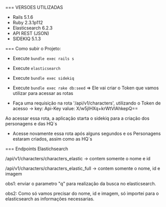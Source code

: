 === VERSOES UTILIZADAS
- Rails 5.1.6
- Ruby 2.3.1p112
- Elasticsearch 6.2.3
- API REST (JSON)
- SIDEKIQ 5.1.3

=== Como subir o Projeto:
- Execute ```bundle exec rails s```
- Execute ```elasticsearch```
- Execute ```bundle exec sidekiq```

- Execute ```bundle exec rake db:seed``` => Ele vai criar o Token que vamos utilizar para acessar as rotas
- Faça uma requisição na rota '/api/v1/characters', utilizando o Token de acesso -> key: Api-Key  value: X/w5jIHXq+krWtVlAhkepQ==

Ao acessar essa rota, a aplicação starta o sidekiq para a criação dos personagens e das HQ`s

- Acesse novamente essa rota após alguns segundos e os Personagens estaram criados, assim como as HQ`s

=== Endpoints Elastichsearch

/api/v1/characters/characters_elastic -> contem somente o nome e id

/api/v1/characters/characters_elastic_full -> contem somente o nome, id e imagem

obs1: enviar o parametro "q" para realização da busca no elasticsearch.

obs2: Como só vamos precisar do nome, id e imagem, só importei para o elasticsearch as informações necessarias.